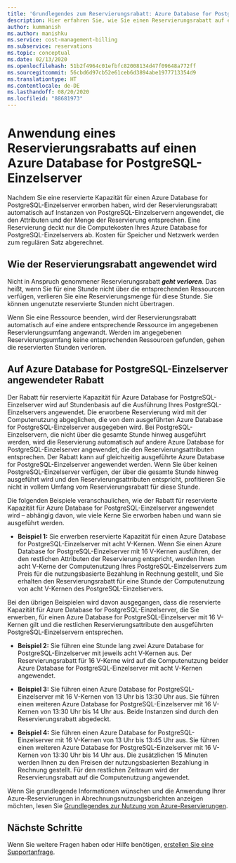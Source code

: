 ```yaml
---
title: 'Grundlegendes zum Reservierungsrabatt: Azure Database for PostgreSQL-Einzelserver'
description: Hier erfahren Sie, wie Sie einen Reservierungsrabatt auf einen Azure Database for PostgreSQL-Einzelserver anwenden.
author: kummanish
ms.author: manishku
ms.service: cost-management-billing
ms.subservice: reservations
ms.topic: conceptual
ms.date: 02/13/2020
ms.openlocfilehash: 51b2f4964c01efbfc82008134d47f09648a772ff
ms.sourcegitcommit: 56cbd6d97cb52e61ceb6d3894abe1977713354d9
ms.translationtype: HT
ms.contentlocale: de-DE
ms.lasthandoff: 08/20/2020
ms.locfileid: "88681973"
---
```

# <a name="how-a-reservation-discount-is-applied-to-azure-database-for-postgresql-single-server"></a>Anwendung eines Reservierungsrabatts auf einen Azure Database for PostgreSQL-Einzelserver

Nachdem Sie eine reservierte Kapazität für einen Azure Database for PostgreSQL-Einzelserver erworben haben, wird der Reservierungsrabatt automatisch auf Instanzen von PostgreSQL-Einzelservern angewendet, die den Attributen und der Menge der Reservierung entsprechen. Eine Reservierung deckt nur die Computekosten Ihres Azure Database for PostgreSQL-Einzelservers ab. Kosten für Speicher und Netzwerk werden zum regulären Satz abgerechnet.

## <a name="how-reservation-discount-is-applied"></a>Wie der Reservierungsrabatt angewendet wird

Nicht in Anspruch genommener Reservierungsrabatt ***geht verloren***. Das heißt, wenn Sie für eine Stunde nicht über die entsprechenden Ressourcen verfügen, verlieren Sie eine Reservierungsmenge für diese Stunde. Sie können ungenutzte reservierte Stunden nicht übertragen.</br>

Wenn Sie eine Ressource beenden, wird der Reservierungsrabatt automatisch auf eine andere entsprechende Ressource im angegebenen Reservierungsumfang angewandt. Werden im angegebenen Reservierungsumfang keine entsprechenden Ressourcen gefunden, gehen die reservierten Stunden verloren.

## <a name="discount-applied-to-azure-database-for-postgresql-single-server"></a>Auf Azure Database for PostgreSQL-Einzelserver angewendeter Rabatt

Der Rabatt für reservierte Kapazität für Azure Database for PostgreSQL-Einzelserver wird auf Stundenbasis auf die Ausführung Ihres PostgreSQL-Einzelservers angewendet. Die erworbene Reservierung wird mit der Computenutzung abgeglichen, die von dem ausgeführten Azure Database for PostgreSQL-Einzelserver ausgegeben wird. Bei PostgreSQL-Einzelservern, die nicht über die gesamte Stunde hinweg ausgeführt werden, wird die Reservierung automatisch auf andere Azure Database for PostgreSQL-Einzelserver angewendet, die den Reservierungsattributen entsprechen. Der Rabatt kann auf gleichzeitig ausgeführte Azure Database for PostgreSQL-Einzelserver angewendet werden. Wenn Sie über keinen PostgreSQL-Einzelserver verfügen, der über die gesamte Stunde hinweg ausgeführt wird und den Reservierungsattributen entspricht, profitieren Sie nicht in vollem Umfang vom Reservierungsrabatt für diese Stunde.

Die folgenden Beispiele veranschaulichen, wie der Rabatt für reservierte Kapazität für Azure Database for PostgreSQL-Einzelserver angewendet wird – abhängig davon, wie viele Kerne Sie erworben haben und wann sie ausgeführt werden.

* **Beispiel 1:** Sie erwerben reservierte Kapazität für einen Azure Database for PostgreSQL-Einzelserver mit acht V-Kernen. Wenn Sie einen Azure Database for PostgreSQL-Einzelserver mit 16 V-Kernen ausführen, der den restlichen Attributen der Reservierung entspricht, werden Ihnen acht V-Kerne der Computenutzung Ihres PostgreSQL-Einzelservers zum Preis für die nutzungsbasierte Bezahlung in Rechnung gestellt, und Sie erhalten den Reservierungsrabatt für eine Stunde der Computenutzung von acht V-Kernen des PostgreSQL-Einzelservers.</br>

Bei den übrigen Beispielen wird davon ausgegangen, dass die reservierte Kapazität für Azure Database for PostgreSQL-Einzelserver, die Sie erwerben, für einen Azure Database for PostgreSQL-Einzelserver mit 16 V-Kernen gilt und die restlichen Reservierungsattribute den ausgeführten PostgreSQL-Einzelservern entsprechen.

* **Beispiel 2:** Sie führen eine Stunde lang zwei Azure Database for PostgreSQL-Einzelserver mit jeweils acht V-Kernen aus. Der Reservierungsrabatt für 16 V-Kerne wird auf die Computenutzung beider Azure Database for PostgreSQL-Einzelserver mit acht V-Kernen angewendet.

* **Beispiel 3:** Sie führen einen Azure Database for PostgreSQL-Einzelserver mit 16 V-Kernen von 13 Uhr bis 13:30 Uhr aus. Sie führen einen weiteren Azure Database for PostgreSQL-Einzelserver mit 16 V-Kernen von 13:30 Uhr bis 14 Uhr aus. Beide Instanzen sind durch den Reservierungsrabatt abgedeckt.

* **Beispiel 4:** Sie führen einen Azure Database for PostgreSQL-Einzelserver mit 16 V-Kernen von 13 Uhr bis 13:45 Uhr aus. Sie führen einen weiteren Azure Database for PostgreSQL-Einzelserver mit 16 V-Kernen von 13:30 Uhr bis 14 Uhr aus. Die zusätzlichen 15 Minuten werden Ihnen zu den Preisen der nutzungsbasierten Bezahlung in Rechnung gestellt. Für den restlichen Zeitraum wird der Reservierungsrabatt auf die Computenutzung angewendet.

Wenn Sie grundlegende Informationen wünschen und die Anwendung Ihrer Azure-Reservierungen in Abrechnungsnutzungsberichten anzeigen möchten, lesen Sie [Grundlegendes zur Nutzung von Azure-Reservierungen](https://docs.microsoft.com/azure/billing/billing-understand-reserved-instance-usage-ea).

## <a name="next-steps"></a>Nächste Schritte

Wenn Sie weitere Fragen haben oder Hilfe benötigen, [erstellen Sie eine Supportanfrage](https://go.microsoft.com/fwlink/?linkid=2083458).

